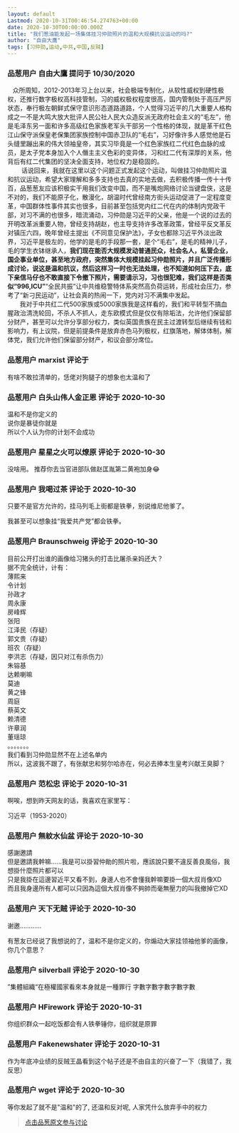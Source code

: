 ```yaml
---
layout: default
Lastmod: 2020-10-31T00:46:54.274763+00:00
date: 2020-10-30T00:00:00.000Z
title: "我们葱油能发起一场集体挂习仲勋照片的温和大规模抗议运动的吗?"
author: "自由大鷹"
tags: [习仲勋,运动,中共,中国,反贼]
---
```



### 品葱用户 **自由大鷹** 提问于 10/30/2020
    
   众所周知，2012-2013年习上台以来，社会极端专制化，从软性威权到硬性极权，还推行数字极权高科技管制，习的威权极权程度很高，国内管制处于高压严厉状态，奉行极左朝鲜式保守意识形态道路道路，个人觉得习近平的几大重要人格构成之一不是大鸣大放大批评人民公社人民大众造反派无政府社会主义的“毛左”，他是毛泽东另一面和许多高级红色家族老军头干部另一个性格的体现，就是革干红色江山保守派保皇老保集团家族控制中国赤卫队的“毛右”，习好像许多人感觉他是石头缝里蹦出来的伟大领袖皇帝，其实习毕竟是一个红色家族红二代红色血脉的成员，是太子党本身加入个人僭主主义色彩的变异体，习和红二代有深厚的关系，他背后有红二代集团的坚决全面支持，地位权力是稳固的。  
        话说回来，我就在这里以这个问题正式发起这个运动，叫做挂习仲勋照片温和抗议运动，希望大家理解和多多支持也去真的实地去做，去积极传播一传十十传百，品葱葱友应该积极实干用我们改变中国，而不是嘴炮网络讨论当键盘侠，这是不对的，我们不能原子化，散漫化，胡温时代曾经南方街头运动促进了一定程度变革，中国群体性事件其实也很多，目前甚至包括党内红二代在内的体制内党政干部，对习不满的也很多，暗流涌动，习仲勋是习近平的父亲，他是一个说的过去的开明改革派重要人物，曾经支持胡赵，也主导支持许多改革政策，曾经平反文革反对镇压六四，晚年曾经主提出《不同意见保护法》，子女也都除习近平外淡出政界，习近平是极左的，他学的是毛的手段那一套，是个“毛右”，是毛的精神儿子，毛的学生衣钵继承人，**我们现在能否大规模发动普通民众，社会名人，私营企业，国企事业单位，甚至地方政府，突然集体大规模挂起习仲勋照片，并且广泛传播形成讨论，说这是温和抗议，然后这样习一时也无法处理，也不知道如何压下去，底下亲信马仔也不敢直接下令撤下照片，需要请示习，习也很犯难，我们这样是否类似“996,ICU”**“全民共振”让中共维稳警特体系突然高负荷运转，形成社会压力，参考了“新刁民运动”，让社会真的热闹一下，党内对习不满集中发起。  
       我对于中共红二代500家族或5000家族我是这样看的，我们和平转型不搞血腥政治清洗轮回，不杀人不抓人，走东欧模式但是仅仅有除垢法，允许他们保留部分财产，甚至可以允许分享部分权力，类似英国贵族在民主过渡转型后继续有钱和影响力，有上议院，但是前提条件是放弃赤色马列极权，红旗落地，解体体制，解体党，我们允许他们保留部分财产，和议会部分席位。
    
                

### 品葱用户 **marxist** 评论于 
        
有啥不敢拉清单的，恁佬对狗腿子的想象也太温和了
        
                

### 品葱用户 **白头山伟人金正恩** 评论于 2020-10-30
        
温和不是你定义的  
说你是暴徒你就是  
所以个人认为你的计划不会成功
        
                

### 品葱用户 **星星之火可以燎原** 评论于 2020-10-30
        
没啥用。 推荐你去当官进部队做赵匡胤第二黄袍加身😂
        
                

### 品葱用户 **我喝过茶** 评论于 2020-10-30
        
只要不是官方允许的，挂马列毛上街都是铁拳，别说维尼他爹了。  
  
我甚至可以想象挂“我爱共产党”都会铁拳。
        
                

### 品葱用户 **Braunschweig** 评论于 2020-10-30
        
目前公开打出谁的画像给习猪头的打击比屠杀亲妈还大？  
据不完全统计，计有：  
薄熙来  
令计划  
孙政才  
周永康  
房峰辉  
张阳  
江泽民（存疑）  
郭文贵（存疑）  
班农（存疑）  
李洪志（存疑，因只对江有杀伤力）  
朱镕基  
达赖喇嘛  
莫迪  
黄之锋  
周庭  
蔡英文  
赖清德  
许章润  
董瑶琼  
。。。。。。。  
我们看到习仲勋显然不在上述名单内  
所以，这波我不跟了，有张献忠和努尔哈赤在，何必去捧本生皇考兴献王臭脚？
        
                

### 品葱用户 **范松忠** 评论于 2020-10-31
        
啊唉，想到昨天网友的话，我喜欢在家里写：  
  
习近平（1953-2020）
        
                

### 品葱用户 **無紋水仙盆** 评论于 2020-10-30
        
感謝邀請  
但是邀請我幹嘛......我是可以掛習仲勛的照片啦，應該說只要不違反善良風俗，我想掛什麼照片都可以  
只是我掛在這邊習近平又看不到，身邊人也不會懂我幹嘛要掛一個大叔肖像XD  
而且我身邊所有人都可以只因為這個大叔肖像不夠帥而毫無壓力的叫我撤掉它XD
        
                

### 品葱用户 **天下无贼** 评论于 2020-10-30
        
谢邀…………  
  
有葱友已经说了我想说的了，温和不是你定义的，你煽动大家挂领袖他爹的画像，你几个意思？
        
                

### 品葱用户 **silverball** 评论于 2020-10-30
        
”集體組織“在極權國家看來本身就是一種罪行 字數字數字數字數字數
        
                

### 品葱用户 **HFirework** 评论于 2020-10-31
        
你组织群众一起吃饭都会有人铁拳锤你，组织就是原罪
        
                

### 品葱用户 **Fakenewshater** 评论于 2020-10-31
        
作为年底冲业绩的反贼王晶看到这个帖子还是不由自主的兴奋了一下（我错了，我反思）
        
                

### 品葱用户 **wget** 评论于 2020-10-30
        
等你发起了就不是"温和"的了, 还温和反对呢, 人家凭什么放弃手中的权力
        
                





> [点击品葱原文参与讨论](https://pincong.rocks/question/32867)

